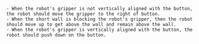
    - When the robot's gripper is not vertically aligned with the button, the robot should move the gripper to the right of button.
    - When the short wall is blocking the robot's gripper, then the robot should move up to get above the wall and remain above the wall.
    - When the robot's gripper is vertically aligned with the button, the robot should push down on the button.